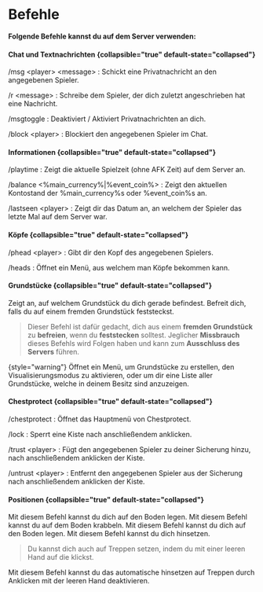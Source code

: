 # Befehle

**Folgende Befehle kannst du auf dem Server verwenden:**

#### Chat und Textnachrichten {collapsible="true" default-state="collapsed"}

/msg &lt;player&gt; &lt;message&gt;
: Schickt eine Privatnachricht an den angegebenen Spieler.

/r &lt;message&gt;
: Schreibe dem Spieler, der dich zuletzt angeschrieben hat eine Nachricht.

/msgtoggle
: Deaktiviert / Aktiviert Privatnachrichten an dich.

/block &lt;player&gt;
: Blockiert den angegebenen Spieler im Chat.

#### Informationen {collapsible="true" default-state="collapsed"}

/playtime
: Zeigt die aktuelle Spielzeit (ohne AFK Zeit) auf dem Server an.

/balance &lt;%main_currency%|%event_coin%&gt;
: Zeigt den aktuellen Kontostand der %main_currency%s oder %event_coin%s an.

/lastseen &lt;player&gt;
: Zeigt dir das Datum an, an welchem der Spieler das letzte Mal auf dem Server war.

#### Köpfe {collapsible="true" default-state="collapsed"}

/phead &lt;player&gt;
: Gibt dir den Kopf des angegebenen Spielers.

/heads
: Öffnet ein Menü, aus welchem man Köpfe bekommen kann.

#### Grundstücke {collapsible="true" default-state="collapsed"}

<deflist type="wide">
<def title="/pwho">
Zeigt an, auf welchem Grundstück du dich gerade befindest.
</def>
<def title="/unstuck">
Befreit dich, falls du auf einem fremden Grundstück feststeckst.


> Dieser Befehl ist dafür gedacht, dich aus einem **fremden Grundstück** zu **befreien**,
> wenn du **feststecken** solltest.
> Jeglicher **Missbrauch** dieses Befehls wird Folgen haben und kann zum **Ausschluss des Servers** führen.
> 
{style="warning"}
</def>
<def title="/protect ">
Öffnet ein Menü, um Grundstücke zu erstellen, den Visualisierungsmodus zu aktivieren, oder um dir eine Liste aller
Grundstücke, welche in deinem Besitz sind anzuzeigen.
</def>
</deflist>

#### Chestprotect {collapsible="true" default-state="collapsed"}

/chestprotect
: Öffnet das Hauptmenü von Chestprotect.

/lock
: Sperrt eine Kiste nach anschließendem anklicken.

/trust &lt;player&gt;
: Fügt den angegebenen Spieler zu deiner Sicherung hinzu, nach anschließendem anklicken der Kiste.

/untrust &lt;player&gt;
: Entfernt den angegebenen Spieler aus der Sicherung nach anschließendem anklicken der Kiste.

#### Positionen {collapsible="true" default-state="collapsed"}

<deflist type="wide">
<def title="/lay">
Mit diesem Befehl kannst du dich auf den Boden legen.
</def>
<def title="/crawl">
Mit diesem Befehl kannst du auf dem Boden krabbeln.
</def>
<def title="/bellyflop">
Mit diesem Befehl kannst du dich auf den Boden legen.
</def>
<def title="/sit ">
Mit diesem Befehl kannst du dich hinsetzen.

> Du kannst dich auch auf Treppen setzen, indem du mit einer leeren Hand auf die klickst.

</def>
<def title="/sit toggle [on|off] ">
Mit diesem Befehl kannst du das automatische hinsetzen auf Treppen durch Anklicken mit der leeren Hand deaktivieren.
</def>
</deflist>



